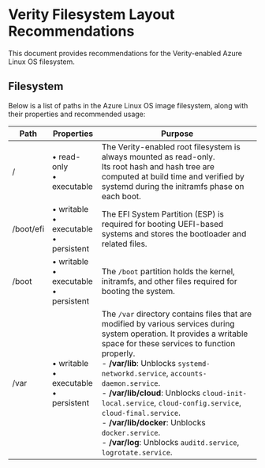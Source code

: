 # Verity Filesystem Layout Recommendations

This document provides recommendations for the Verity-enabled Azure Linux OS
filesystem.

## Filesystem

Below is a list of paths in the Azure Linux OS image filesystem, along with
their properties and recommended usage:

| Path      | Properties                                 | Purpose                                                                                             |
|-----------|--------------------------------------------|-----------------------------------------------------------------------------------------------------|
| /         | • read-only<br>• executable                | The Verity-enabled root filesystem is always mounted as read-only.<br>Its root hash and hash tree are computed at build time and verified by systemd during the initramfs phase on each boot. |
| /boot/efi | • writable<br>• executable<br>• persistent | The EFI System Partition (ESP) is required for booting UEFI-based systems and stores the bootloader and related files. |
| /boot     | • writable<br>• executable<br>• persistent | The `/boot` partition holds the kernel, initramfs, and other files required for booting the system. |
| /var      | • writable<br>• executable<br>• persistent | The `/var` directory contains files that are modified by various services during system operation. It provides a writable space for these services to function properly.<br> - **/var/lib**: Unblocks `systemd-networkd.service`, `accounts-daemon.service`.<br> - **/var/lib/cloud**: Unblocks `cloud-init-local.service`, `cloud-config.service`, `cloud-final.service`.<br> - **/var/lib/docker**: Unblocks `docker.service`.<br> - **/var/log**: Unblocks `auditd.service`, `logrotate.service`. |
